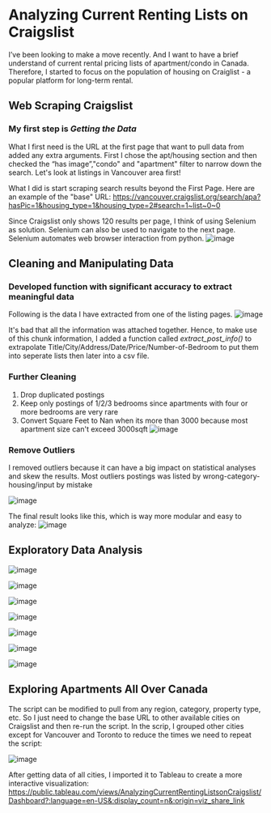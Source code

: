 # Analyzing Current Renting Lists on Craigslist 
I’ve been looking to make a move recently. And I want to have a brief understand of current rental pricing lists of apartment/condo in Canada. Therefore, I started to focus on the population of housing on Craiglist - a popular platform for long-term rental.

## Web Scraping Craigslist

### My first step is *Getting the Data* 
What I first need is the URL at the first page that want to pull data from added any extra arguments. First I chose the apt/housing section and then checked the “has image”,"condo" and "apartment" filter to narrow down the search. Let's look at listings in Vancouver area first!

What I did is start scraping search results beyond the First Page. Here are an example of the "base" URL: 
https://vancouver.craigslist.org/search/apa?hasPic=1&housing_type=1&housing_type=2#search=1~list~0~0

Since Craigslist only shows 120 results per page, I think of using Selenium as solution. Selenium can also be used to navigate to the next page. Selenium automates web browser interaction from python.
![image](https://user-images.githubusercontent.com/66462812/234835921-aa24e5d9-f819-42af-8ed1-8f62bd763bb0.png)

## Cleaning and Manipulating Data

### Developed function with significant accuracy to extract meaningful data
Following is the data I have extracted from one of the listing pages. 
![image](https://user-images.githubusercontent.com/66462812/234839167-dab56716-a94f-4672-8523-6a778dbe28a3.png)

It's bad that all the information was attached together. Hence, to make use of this chunk information, I added a function called *extract_post_info()* to extrapolate Title/City/Address/Date/Price/Number-of-Bedroom to put them into seperate lists then later into a csv file.

### Further Cleaning
1. Drop duplicated postings
2. Keep only postings of 1/2/3 bedrooms since apartments with four or more bedrooms are very rare
3. Convert Square Feet to Nan when its more than 3000 because most apartment size can't exceed 3000sqft
![image](https://user-images.githubusercontent.com/66462812/234918006-444b4bd4-9cc7-4c75-9b51-ae6b44a19a43.png)

### Remove Outliers
I removed outliers because it can have a big impact on statistical analyses and skew the results. Most outliers postings was listed by wrong-category-housing/input by mistake 

![image](https://user-images.githubusercontent.com/66462812/234915688-961eddc4-6ea9-401e-b306-6212219a2d2d.png)

The final result looks like this, which is way more modular and easy to analyze:
![image](https://user-images.githubusercontent.com/66462812/234843754-291133e4-cabc-45b9-9a44-f5d147108760.png)

## Exploratory Data Analysis

![image](https://user-images.githubusercontent.com/66462812/234920035-5cadcc8f-c912-40c3-9b53-34c56b94d4c2.png)

![image](https://user-images.githubusercontent.com/66462812/234920121-84e1151e-4d01-4754-949d-7da52fe14bde.png)

![image](https://user-images.githubusercontent.com/66462812/234919928-adb960a3-88cb-45f9-b161-b124787a0d47.png)

![image](https://user-images.githubusercontent.com/66462812/234919967-dc941da6-0d81-414f-bc47-1693d74e3178.png)

![image](https://user-images.githubusercontent.com/66462812/234919994-266672fd-e758-4d71-a383-52bc78bcdd5f.png)

![image](https://user-images.githubusercontent.com/66462812/234920200-459aae04-5e03-4a4c-b9c7-64362b89dafd.png)

![image](https://user-images.githubusercontent.com/66462812/234920370-dd00ab14-5847-416d-b59f-a865a35b8883.png)

## Exploring Apartments All Over Canada

The script can be modified to pull from any region, category, property type, etc. So I just need to change the base URL to other available cities on Craigslist and then re-run the script. In the scrip, I grouped other cities except for Vancouver and Toronto to reduce the times we need to repeat the script:

![image](https://user-images.githubusercontent.com/66462812/234837123-d1a73f89-5fc9-42d8-873c-46fc4960b5d9.png)

After getting data of all cities, I imported it to Tableau to create a more interactive visualization:
https://public.tableau.com/views/AnalyzingCurrentRentingListsonCraigslist/Dashboard?:language=en-US&:display_count=n&:origin=viz_share_link








